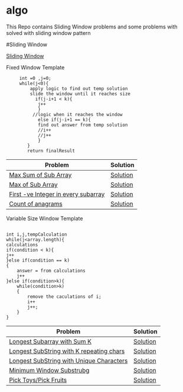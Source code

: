 # algo
This Repo contains Sliding Window problems and some problems with solved with sliding window pattern

#Sliding Window

[Sliding Window](/org/algo/dp/slidingwindow/README.md)

Fixed Window Template

``` 
     int =0 ,j=0;
     while(j<0){
         apply logic to find out temp solution
         slide the window until it reaches size
           if(j-i+1 < k){
            j++
            }
          //logic when it reaches the window
            else if(j-i+1 == k){
            find out answer from temp solution
            //i++
            //j++
            }
        }    
        return finalResult
```
|Problem|Solution|
--------|--------
|[Max Sum of Sub Array](https://www.geeksforgeeks.org/find-maximum-minimum-sum-subarray-size-k)| [Solution](https://github.com/ravindra-gadiparthi/algorithm/blob/main/src/org/algo/dp/slidingwindow/fixed/basic/EfficientSolution.java)
|[Max of Sub Array](https://www.geeksforgeeks.org/sliding-window-maximum-maximum-of-all-subarrays-of-size-k-using-stack-in-on-time)| [Solution](https://github.com/ravindra-gadiparthi/algorithm/blob/main/src/org/algo/dp/slidingwindow/fixed/patterns/MaxElementInSubArray.java)
|[First -ve Integer in every subarray](https://www.geeksforgeeks.org/first-negative-integer-every-window-size-k/)|[Solution](https://github.com/ravindra-gadiparthi/algorithm/blob/main/src/org/algo/dp/slidingwindow/fixed/patterns/FirstNegativeNumberInWindow.java)
|[Count of anagrams](https://www.geeksforgeeks.org/count-occurrences-of-anagrams/)|[Solution](https://github.com/ravindra-gadiparthi/algorithm/blob/main/src/org/algo/dp/slidingwindow/fixed/patterns/CountAnagramOccurrences.java)

Variable Size Window Template

```

int i,j,tempCalculation
while(j<array.length){
calculations
if(condition < k){
j++
}else if(condition == k)
{
    answer = from calculations
    j++
}else if(condition>k){
    while(condition>k)
    {
        remove the caculations of i;
        i++
        j++;
    }
}

```
|Problem|Solution|
--------|--------
|[Longest Subarray with Sum K](https://www.geeksforgeeks.org/longest-sub-array-sum-k/)| [Solution](https://github.com/ravindra-gadiparthi/algorithm/blob/main/src/org/algo/dp/slidingwindow/variable/basic/LongestSubArrayWithSum.java)
|[Longest SubString with K repeating chars](https://www.geeksforgeeks.org/find-the-longest-substring-with-k-unique-characters-in-a-given-string/)| [Solution](https://github.com/ravindra-gadiparthi/algorithm/blob/main/src/org/algo/dp/slidingwindow/variable/pattern/LongestSubStringWithKUniqueChar.java)
|[Longest SubString with Unique Characters](https://leetcode.com/problems/longest-substring-without-repeating-characters/)| [Solution](https://github.com/ravindra-gadiparthi/algorithm/blob/main/src/org/algo/dp/slidingwindow/variable/pattern/LongestSubStringWithKUniqueChar.java)
|[Minimum Window Substrubg](https://leetcode.com/problems/minimum-window-substring/)|[Solution](https://github.com/ravindra-gadiparthi/algorithm/blob/main/src/org/algo/dp/slidingwindow/variable/pattern/MinWindowSubString.java)|
|[Pick Toys/Pick Fruits](https://leetcode.com/problems/fruit-into-baskets/)|[Solution](https://github.com/ravindra-gadiparthi/algorithm/blob/main/src/org/algo/dp/slidingwindow/variable/pattern/PickMaxFruits.java)|